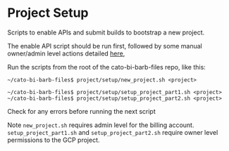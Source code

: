 # Project Setup

Scripts to enable APIs and submit builds to bootstrap a new project.

The enable API script should be run first, followed by some manual owner/admin level actions detailed [here](https://docs.google.com/document/d/1dlwUDv-KE_A8AYhSQylbgR8Y6AYFRihY0VUD55f1MfU/edit?usp=sharing),

Run the scripts from the root of the cato-bi-barb-files repo, like this:

```
~/cato-bi-barb-files$ project/setup/new_project.sh <project>

~/cato-bi-barb-files$ project/setup/setup_project_part1.sh <project>
~/cato-bi-barb-files$ project/setup/setup_project_part2.sh <project>
```

Check for any errors before running the next script

Note `new_project.sh` requires admin level for the billing account.
`setup_project_part1.sh` and `setup_project_part2.sh` require owner level
permissions to the GCP project.
